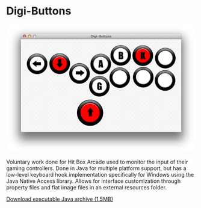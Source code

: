 # Digi-Buttons

![Digi-Buttons in action](www/screenshot.png?raw=true)

Voluntary work done for Hit Box Arcade used to monitor the input of their
gaming controllers. Done in Java for multiple platform support, but has a
low-level keyboard hook implementation specifically for Windows using the Java
Native Access library. Allows for interface customization through property
files and flat image files in an external resources folder.

[Download executable Java archive (1.5MB)](http://hostr.co/h2pM7btuPr5d)
